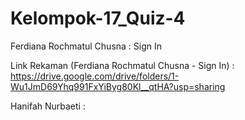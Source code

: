 # Kelompok-17_Quiz-4


Ferdiana Rochmatul Chusna : Sign In


Link Rekaman (Ferdiana Rochmatul Chusna - Sign In) : https://drive.google.com/drive/folders/1-Wu1JmD69Yhq991FxYiByg80Kl__qtHA?usp=sharing


Hanifah Nurbaeti : 



